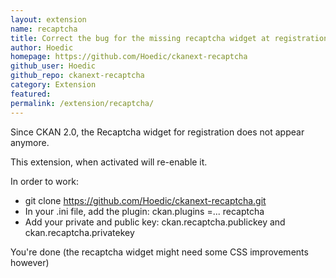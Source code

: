 ```yaml
---
layout: extension
name: recaptcha
title: Correct the bug for the missing recaptcha widget at registration
author: Hoedic
homepage: https://github.com/Hoedic/ckanext-recaptcha
github_user: Hoedic
github_repo: ckanext-recaptcha
category: Extension
featured: 
permalink: /extension/recaptcha/
---
```




Since CKAN 2.0, the Recaptcha widget for registration does not appear anymore.

This extension, when activated will re-enable it. 

In order to work:
- git clone https://github.com/Hoedic/ckanext-recaptcha.git
- In your .ini file, add the plugin: ckan.plugins =... recaptcha 
- Add your private and public key: ckan.recaptcha.publickey and ckan.recaptcha.privatekey

You're done (the recaptcha widget might need some CSS improvements however)

